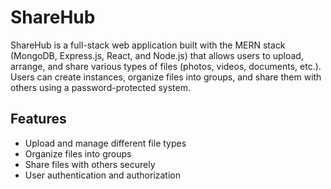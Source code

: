 # ShareHub

ShareHub is a full-stack web application built with the MERN stack (MongoDB, Express.js, React, and Node.js) that allows users to upload, arrange, and share various types of files (photos, videos, documents, etc.). Users can create instances, organize files into groups, and share them with others using a password-protected system.

## Features

- Upload and manage different file types
- Organize files into groups
- Share files with others securely
- User authentication and authorization
